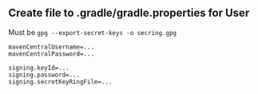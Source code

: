 ## Create file to .gradle/gradle.properties for User
Must be `gpg --export-secret-keys -o secring.gpg`

```properties
mavenCentralUsername=...
mavenCentralPassword=...

signing.keyId=...
signing.password=...
signing.secretKeyRingFile=...
```